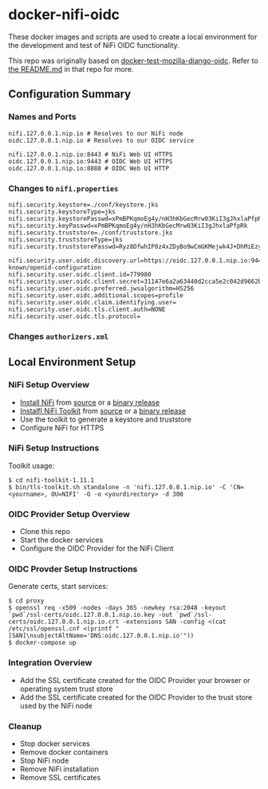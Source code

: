 # docker-nifi-oidc

These docker images and scripts are used to create a local environment for the development
and test of NiFi OIDC functionality.

This repo was originally based on
[docker-test-mozilla-django-oidc](https://github.com/mozilla/docker-test-mozilla-django-oidc).  Refer to
[the README.md](https://github.com/mozilla/docker-test-mozilla-django-oidc/blob/master/README.md) in that repo
for more.


## Configuration Summary

### Names and Ports

```
nifi.127.0.0.1.nip.io # Resolves to our NiFi node
oidc.127.0.0.1.nip.io # Resolves to our OIDC service

nifi.127.0.0.1.nip.io:8443 # NiFi Web UI HTTPS
oidc.127.0.0.1.nip.io:9443 # OIDC Web UI HTTPS
oidc.127.0.0.1.nip.io:8888 # OIDC Web UI HTTP
```


### Changes to `nifi.properties`

```
nifi.security.keystore=./conf/keystore.jks
nifi.security.keystoreType=jks
nifi.security.keystorePasswd=xPmBPKqmoEg4y/nH3hKbGecMrw03KiI3gJhxlaPfpRk
nifi.security.keyPasswd=xPmBPKqmoEg4y/nH3hKbGecMrw03KiI3gJhxlaPfpRk
nifi.security.truststore=./conf/truststore.jks
nifi.security.truststoreType=jks
nifi.security.truststorePasswd=Ryz8DfwhIP0z4xZDyBo9wCmGKMejwk4J+DhMiEzyCm8

nifi.security.user.oidc.discovery.url=https://oidc.127.0.0.1.nip.io:9443/openid/.well-known/openid-configuration
nifi.security.user.oidc.client.id=779980
nifi.security.user.oidc.client.secret=31147e6a2a63440d2cca5e2c042d9662b3db1792d386cacb71ac6581
nifi.security.user.oidc.preferred.jwsalgorithm=HS256
nifi.security.user.oidc.additional.scopes=profile
nifi.security.user.oidc.claim.identifying.user=
nifi.security.user.oidc.tls.client.auth=NONE
nifi.security.user.oidc.tls.protocol=
```

### Changes `authorizers.xml`


## Local Environment Setup

### NiFi Setup Overview

* [Install NiFi](https://nifi.apache.org/docs/nifi-docs/html/getting-started.html#downloading-and-installing-nifi) from [source](https://gitbox.apache.org/repos/asf?p=nifi.git) or a [binary release](https://nifi.apache.org/download.html)
* [Instalfl NiFi Toolkit](https://nifi.apache.org/docs/nifi-docs/html/toolkit-guide.html) from [source](https://gitbox.apache.org/repos/asf?p=nifi.git) or a [binary release](https://nifi.apache.org/download.html)
* Use the toolkit to generate a keystore and truststore
* Configure NiFi for HTTPS

### NiFi Setup Instructions

Toolkit usage:

```
$ cd nifi-toolkit-1.11.1
$ bin/tls-toolkit.sh standalone -n 'nifi.127.0.0.1.nip.io' -C 'CN=<yourname>, OU=NIFI' -O -o <yourdirectory> -d 300
```


### OIDC Provider Setup Overview

* Clone this repo
* Start the docker services
* Configure the OIDC Provider for the NiFi Client

### OIDC Provder Setup Instructions


Generate certs, start services:

```
$ cd proxy
$ openssl req -x509 -nodes -days 365 -newkey rsa:2048 -keyout `pwd`/ssl-certs/oidc.127.0.0.1.nip.io.key -out `pwd`/ssl-certs/oidc.127.0.0.1.nip.io.crt -extensions SAN -config <(cat /etc/ssl/openssl.cnf <(printf "[SAN]\nsubjectAltName='DNS:oidc.127.0.0.1.nip.io'"))
$ docker-compose up
```


### Integration Overview

* Add the SSL certificate created for the OIDC Provider your browser or operating system trust store
* Add the SSL certificate created for the OIDC Provider to the trust store used by the NiFi node


### Cleanup

* Stop docker services
* Remove docker containers
* Stop NiFi node
* Remove NiFi installation
* Remove SSL certificates
